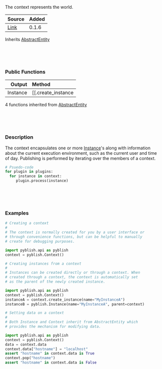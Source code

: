 The context represents the world.

| Source     | Added
|------------|---------
|[Link][]    | 0.1.6

Inherits [AbstractEntity](pages/AbstractEntity.md)

[Link]: https://github.com/pyblish/pyblish/blob/6e9bfce6254ea56411af857afa49423a57f7b425/pyblish/plugin.py#L542

<br>
<br>
<br>

### Public Functions

| Output        | Method                                                      |
|--------------:|:------------------------------------------------------------|
|       Instance| [[.create_instance|Context.create_instance]](str, **kwargs)

4 functions inherited from [AbstractEntity](pages/AbstractEntity.md)

<br>
<br>
<br>

### Description

The context encapsulates one or more [Instance](pages/Instance.md)'s along with information about the current execution environment, such as the current user and time of day. Publishing is performed by iterating over the members of a context.

```python
# Psuedo-code
for plugin in plugins:
  for instance in context:
     plugin.process(instance)
```

<br>
<br>
<br>

### Examples

```python
# Creating a context
#
# The context is normally created for you by a user interface or
# through convenience functions, but can be helpful to manually
# create for debugging purposes.

import pyblish.api as pyblish
context = pyblish.Context()
```

```python
# Creating instances from a context
#
# Instances can be created directly or through a context. When
# created through a context, the context is automatically set
# as the parent of the newly created instance.

import pyblish.api as pyblish
context = pyblish.Context()
instanceA = context.create_instance(name="MyInstanceA")
instanceB = pyblish.Instance(name="MyInstanceA", parent=context)
```

```python
# Setting data on a context
# 
# Both Instance and Context inherit from AbstractEntity which
# provides the mechanism for modifying data.

import pyblish.api as pyblish
context = pyblish.Context()
data = context.data
context.data["hostname"] = "localhost"
assert "hostname" in context.data is True
context.pop("hostname")
assert "hostname" in context.data is False
```